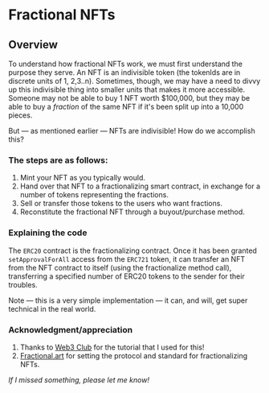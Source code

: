 # Fractional NFTs

## Overview
To understand how fractional NFTs work, we must first understand the purpose they serve. An NFT is an indivisible token (the tokenIds are in discrete units of 1, 2,3..n). Sometimes, though, we may have a need to divvy up this indivisible thing into smaller units that makes it more accessible. Someone may not be able to buy 1 NFT worth $100,000, but they may be able to buy a _fraction_ of the same NFT if it's been split up into a 10,000 pieces. 

But — as mentioned earlier — NFTs are indivisible! How do we accomplish this?

### The steps are as follows:
1. Mint your NFT as you typically would.
2. Hand over that NFT to a fractionalizing smart contract, in exchange for a number of tokens representing the fractions.
3. Sell or transfer those tokens to the users who want fractions. 
4. Reconstitute the fractional NFT through a buyout/purchase method.

### Explaining the code
The `ERC20` contract is the fractionalizing contract. Once it has been granted `setApprovalForAll` access from the `ERC721` token, it can transfer an NFT from the NFT contract to itself (using the fractionalize method call), transferring a specified number of ERC20 tokens to the sender for their troubles. 

Note — this is a very simple implementation — it can, and will, get super technical in the real world.

### Acknowledgment/appreciation
1. Thanks to [Web3 Club](https://www.youtube.com/watch?v=fDRQDP2xW7o&ab_channel=Web3Club) for the tutorial that I used for this!
2. [Fractional.art](https://fractional.art) for setting the protocol and standard for fractionalizing NFTs.

_If I missed something, please let me know!_
